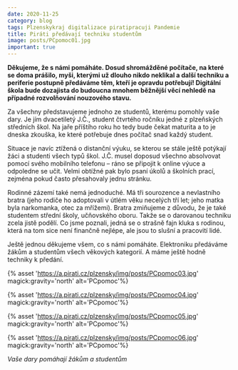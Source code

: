 ```yaml
---
date: 2020-11-25
category: blog
tags: Plzenskykraj digitalizace piratipracuji Pandemie
title: Piráti předávají techniku studentům
image: posts/PCpomoc01.jpg
important: true
---
```

**Děkujeme, že s námi pomáháte. Dosud shromážděné počítače, na které se doma prášilo, myši, kterými už dlouho nikdo neklikal a další techniku a periferie postupně předáváme těm, kteří je opravdu potřebují! Digitální škola bude dozajista do budoucna mnohem běžnější věcí nehledě na případné rozvolňování nouzového stavu.**

Za všechny představujeme jednoho ze studentů, kterému pomohly vaše dary. Je jím dvacetiletý J.Č., student čtvrtého ročníku jedné z plzeňských středních škol. Na jaře příštího roku ho tedy bude čekat maturita a to je dneska zkouška, ke které potřebuje dnes počítač snad každý student.

Situace je navíc ztížená o distanční výuku, se kterou se stále ještě potýkají žáci a studenti všech typů škol. J.Č. musel doposud všechno absolvovat pomocí svého mobilního telefonu – ráno se připojit k online výuce a odpoledne se učit. Velmi obtížné pak bylo psaní úkolů a školních prací, zejména pokud často přesahovaly jednu stránku.

Rodinné zázemí také nemá jednoduché. Má tři sourozence a nevlastního bratra (jeho rodiče ho adoptovali v útlém věku necelých tří let; jeho matka byla narkomanka, otec za mřížemi). Bratra zmiňujeme z důvodu, že je také studentem střední školy, učňovského oboru. Takže se o darovanou techniku zcela jistě podělí. Co jsme poznali, jedná se o strašně fajn kluka s rodinou, která na tom sice není finančně nejlépe, ale jsou to slušní a pracovití lidé.

Ještě jednou děkujeme všem, co s námi pomáháte. Elektroniku předáváme žákům a studentům všech věkových kategorií. A máme ještě hodně techniky k předání.

{% asset 'https://a.pirati.cz/plzensky/img/posts/PCpomoc03.jpg' magick:gravity='north' alt='PCpomoc'%}

{% asset 'https://a.pirati.cz/plzensky/img/posts/PCpomoc04.jpg' magick:gravity='north' alt='PCpomoc'%}

{% asset 'https://a.pirati.cz/plzensky/img/posts/PCpomoc05.jpg' magick:gravity='north' alt='PCpomoc'%}

{% asset 'https://a.pirati.cz/plzensky/img/posts/PCpomoc06.jpg' magick:gravity='north' alt='PCpomoc'%}

*Vaše dary pomáhají žákům a studentům*
